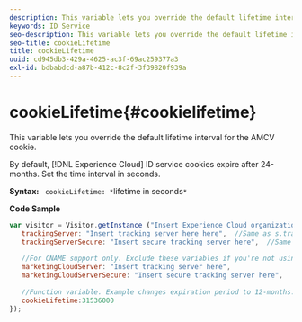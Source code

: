 ```yaml
---
description: This variable lets you override the default lifetime interval for the AMCV cookie.
keywords: ID Service
seo-description: This variable lets you override the default lifetime interval for the AMCV cookie.
seo-title: cookieLifetime
title: cookieLifetime
uuid: cd945db3-429a-4625-ac3f-69ac259377a3
exl-id: bdbabdcd-a87b-412c-8c2f-3f39820f939a
---
```

# cookieLifetime{#cookielifetime}

This variable lets you override the default lifetime interval for the AMCV cookie.

 By default, [!DNL Experience Cloud] ID service cookies expire after 24-months. Set the time interval in seconds.

**Syntax:** ` cookieLifetime: *`lifetime in seconds`*`

**Code Sample**

```js
var visitor = Visitor.getInstance ("Insert Experience Cloud organization ID here",{ 
   trackingServer: "Insert tracking server here here",  //Same as s.trackingServer 
   trackingServerSecure: "Insert secure tracking server here",  //Same as s.trackingServerSecure 
 
   //For CNAME support only. Exclude these variables if you're not using CNAME 
   marketingCloudServer: "Insert tracking server here", 
   marketingCloudServerSecure: "Insert secure tracking server here", 
 
   //Function variable. Example changes expiration period to 12-months. 
   cookieLifetime:31536000 
});
```
